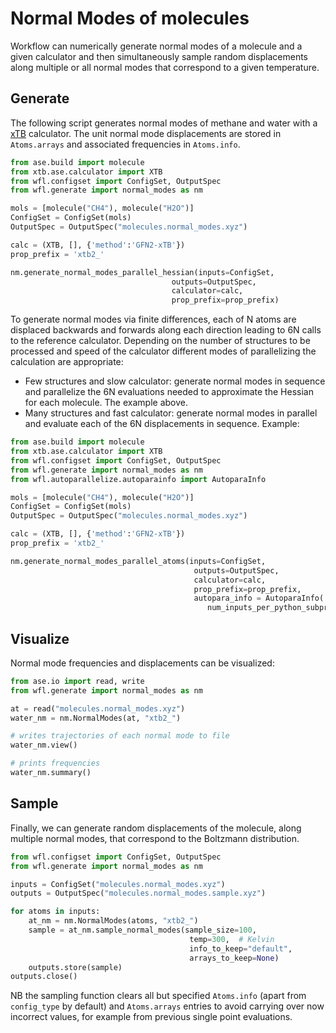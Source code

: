 # Normal Modes of molecules 

Workflow can numerically generate normal modes of a molecule and a given calculator and then simultaneously sample random displacements along multiple or all normal modes that correspond to a given temperature.  


## Generate

The following script generates normal modes of methane and water with a [xTB](https://xtb-python.readthedocs.io/en/latest/index.html) calculator. The unit normal mode displacements are stored in `Atoms.arrays` and associated frequencies in `Atoms.info`. 

```python
from ase.build import molecule
from xtb.ase.calculator import XTB
from wfl.configset import ConfigSet, OutputSpec
from wfl.generate import normal_modes as nm 

mols = [molecule("CH4"), molecule("H2O")]
ConfigSet = ConfigSet(mols)
OutputSpec = OutputSpec("molecules.normal_modes.xyz")

calc = (XTB, [], {'method':'GFN2-xTB'})
prop_prefix = 'xtb2_'

nm.generate_normal_modes_parallel_hessian(inputs=ConfigSet,
                                    outputs=OutputSpec,
                                    calculator=calc,
                                    prop_prefix=prop_prefix)
```

To generate normal modes via finite differences, each of N atoms are displaced backwards and forwards along each direction leading to 6N calls to the reference calculator. Depending on the number of structures to be processed and speed of the calculator different modes of parallelizing the calculation are appropriate:

- Few structures and slow calculator: generate normal modes in sequence and parallelize the 6N evaluations needed to approximate the Hessian for each molecule. The example above. 
- Many structures and fast calculator: generate normal modes in parallel and evaluate each of the 6N displacements in sequence. Example: 

```python
from ase.build import molecule
from xtb.ase.calculator import XTB
from wfl.configset import ConfigSet, OutputSpec
from wfl.generate import normal_modes as nm 
from wfl.autoparallelize.autoparainfo import AutoparaInfo

mols = [molecule("CH4"), molecule("H2O")]
ConfigSet = ConfigSet(mols)
OutputSpec = OutputSpec("molecules.normal_modes.xyz")

calc = (XTB, [], {'method':'GFN2-xTB'})
prop_prefix = 'xtb2_'

nm.generate_normal_modes_parallel_atoms(inputs=ConfigSet,
                                         outputs=OutputSpec,
                                         calculator=calc,
                                         prop_prefix=prop_prefix,
                                         autopara_info = AutoparaInfo(
                                            num_inputs_per_python_subprocess=1))

```


## Visualize

Normal mode frequencies and displacements can be visualized: 

```python
from ase.io import read, write
from wfl.generate import normal_modes as nm

at = read("molecules.normal_modes.xyz")
water_nm = nm.NormalModes(at, "xtb2_")

# writes trajectories of each normal mode to file
water_nm.view()

# prints frequencies
water_nm.summary()

```


## Sample

Finally, we can generate random displacements of the molecule, along multiple normal modes, that correspond to the Boltzmann distribution. 

```python
from wfl.configset import ConfigSet, OutputSpec
from wfl.generate import normal_modes as nm

inputs = ConfigSet("molecules.normal_modes.xyz")
outputs = OutputSpec("molecules.normal_modes.sample.xyz")

for atoms in inputs:
    at_nm = nm.NormalModes(atoms, "xtb2_")
    sample = at_nm.sample_normal_modes(sample_size=100,
                                        temp=300,  # Kelvin
                                        info_to_keep="default",
                                        arrays_to_keep=None)
    outputs.store(sample)
outputs.close()
```

NB the sampling function clears all but specified `Atoms.info` (apart from `config_type` by default) and `Atoms.arrays` entries to avoid carrying over now incorrect values, for example from previous single point evaluations.
